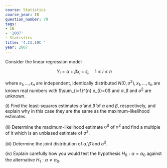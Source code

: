 ```yaml
---
course: Statistics
course_year: IB
question_number: 70
tags:
- IB
- '2007'
- Statistics
title: '4.II.19C '
year: 2007
---
```



Consider the linear regression model

$$Y_{i}=\alpha+\beta x_{i}+\epsilon_{i}, \quad 1 \leqslant i \leqslant n$$

where $\epsilon_{1}, \ldots, \epsilon_{n}$ are independent, identically distributed $N\left(0, \sigma^{2}\right), x_{1}, \ldots, x_{n}$ are known real numbers with $\sum_{i=1}^{n} x_{i}=0$ and $\alpha, \beta$ and $\sigma^{2}$ are unknown.

(i) Find the least-squares estimates $\widehat{\alpha}$ and $\widehat{\beta}$ of $\alpha$ and $\beta$, respectively, and explain why in this case they are the same as the maximum-likelihood estimates.

(ii) Determine the maximum-likelihood estimate $\widehat{\sigma}^{2}$ of $\sigma^{2}$ and find a multiple of it which is an unbiased estimate of $\sigma^{2}$.

(iii) Determine the joint distribution of $\widehat{\alpha}, \widehat{\beta}$ and $\widehat{\sigma}^{2}$.

(iv) Explain carefully how you would test the hypothesis $H_{0}: \alpha=\alpha_{0}$ against the alternative $H_{1}: \alpha \neq \alpha_{0}$.